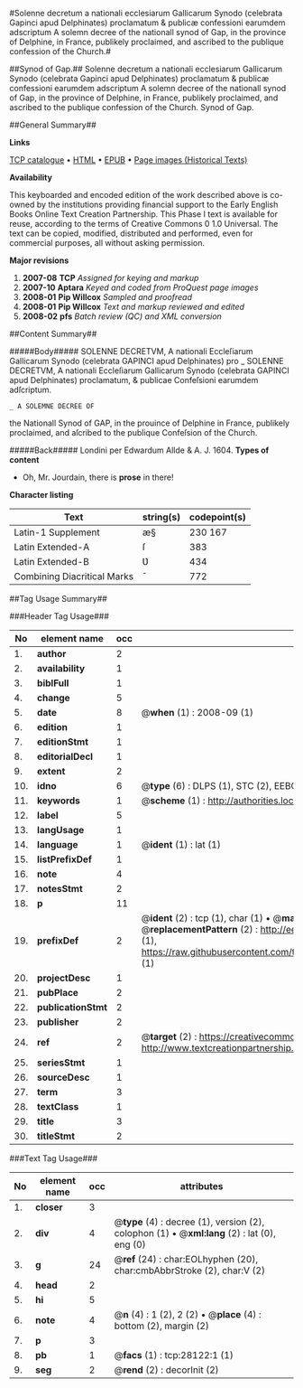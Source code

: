 #Solenne decretum a nationali ecclesiarum Gallicarum Synodo (celebrata Gapinci apud Delphinates) proclamatum & publicæ confessioni earumdem adscriptum A solemn decree of the nationall synod of Gap, in the province of Delphine, in France, publikely proclaimed, and ascribed to the publique confession of the Church.#

##Synod of Gap.##
Solenne decretum a nationali ecclesiarum Gallicarum Synodo (celebrata Gapinci apud Delphinates) proclamatum & publicæ confessioni earumdem adscriptum A solemn decree of the nationall synod of Gap, in the province of Delphine, in France, publikely proclaimed, and ascribed to the publique confession of the Church.
Synod of Gap.

##General Summary##

**Links**

[TCP catalogue](http://www.ota.ox.ac.uk/tcp/)  • 
[HTML](http://tei.it.ox.ac.uk/tcp/Texts-HTML/free/A01/A01430.html)  • 
[EPUB](http://tei.it.ox.ac.uk/tcp/Texts-EPUB/free/A01/A01430.epub) • 
[Page images (Historical Texts)](https://data.historicaltexts.jisc.ac.uk/view?pubId=eebo-29900394e&pageId=eebo-29900394e-28122-1)

**Availability**

This keyboarded and encoded edition of the
	       work described above is co-owned by the institutions
	       providing financial support to the Early English Books
	       Online Text Creation Partnership. This Phase I text is
	       available for reuse, according to the terms of Creative
	       Commons 0 1.0 Universal. The text can be copied,
	       modified, distributed and performed, even for
	       commercial purposes, all without asking permission.

**Major revisions**

1. __2007-08__ __TCP__ *Assigned for keying and markup*
1. __2007-10__ __Aptara__ *Keyed and coded from ProQuest page images*
1. __2008-01__ __Pip Willcox__ *Sampled and proofread*
1. __2008-01__ __Pip Willcox__ *Text and markup reviewed and edited*
1. __2008-02__ __pfs__ *Batch review (QC) and XML conversion*

##Content Summary##

#####Body#####
SOLENNE DECRETVM, A
nationali Eccleſiarum Gallicarum Synodo
(celebrata GAPINCI apud
Delphinates) pro
    _ SOLENNE DECRETVM, A
nationali Eccleſiarum Gallicarum Synodo
(celebrata GAPINCI apud
Delphinates) proclamatum, & publicae
Confeſsioni earumdem adſcriptum.

    _ A SOLEMNE DECREE OF
the Nationall Synod of GAP, in the prouince
of Delphine in France, publikely proclaimed, and
aſcribed to the publique Confeſsion of the Church.

#####Back#####
Londini per Edwardum Allde & A. J.
1604.
**Types of content**

  * Oh, Mr. Jourdain, there is **prose** in there!

**Character listing**


|Text|string(s)|codepoint(s)|
|---|---|---|
|Latin-1 Supplement|æ§|230 167|
|Latin Extended-A|ſ|383|
|Latin Extended-B|Ʋ|434|
|Combining             Diacritical Marks|̄|772|

##Tag Usage Summary##

###Header Tag Usage###

|No|element name|occ|attributes|
|---|---|---|---|
|1.|__author__|2||
|2.|__availability__|1||
|3.|__biblFull__|1||
|4.|__change__|5||
|5.|__date__|8| @__when__ (1) : 2008-09 (1)|
|6.|__edition__|1||
|7.|__editionStmt__|1||
|8.|__editorialDecl__|1||
|9.|__extent__|2||
|10.|__idno__|6| @__type__ (6) : DLPS (1), STC (2), EEBO-CITATION (1), OCLC (1), VID (1)|
|11.|__keywords__|1| @__scheme__ (1) : http://authorities.loc.gov/ (1)|
|12.|__label__|5||
|13.|__langUsage__|1||
|14.|__language__|1| @__ident__ (1) : lat (1)|
|15.|__listPrefixDef__|1||
|16.|__note__|4||
|17.|__notesStmt__|2||
|18.|__p__|11||
|19.|__prefixDef__|2| @__ident__ (2) : tcp (1), char (1)  •  @__matchPattern__ (2) : ([0-9\-]+):([0-9IVX]+) (1), (.+) (1)  •  @__replacementPattern__ (2) : http://eebo.chadwyck.com/downloadtiff?vid=$1&page=$2 (1), https://raw.githubusercontent.com/textcreationpartnership/Texts/master/tcpchars.xml#$1 (1)|
|20.|__projectDesc__|1||
|21.|__pubPlace__|2||
|22.|__publicationStmt__|2||
|23.|__publisher__|2||
|24.|__ref__|2| @__target__ (2) : https://creativecommons.org/publicdomain/zero/1.0/ (1), http://www.textcreationpartnership.org/docs/. (1)|
|25.|__seriesStmt__|1||
|26.|__sourceDesc__|1||
|27.|__term__|3||
|28.|__textClass__|1||
|29.|__title__|3||
|30.|__titleStmt__|2||


###Text Tag Usage###

|No|element name|occ|attributes|
|---|---|---|---|
|1.|__closer__|3||
|2.|__div__|4| @__type__ (4) : decree (1), version (2), colophon (1)  •  @__xml:lang__ (2) : lat (0), eng (0)|
|3.|__g__|24| @__ref__ (24) : char:EOLhyphen (20), char:cmbAbbrStroke (2), char:V (2)|
|4.|__head__|2||
|5.|__hi__|5||
|6.|__note__|4| @__n__ (4) : 1 (2), 2 (2)  •  @__place__ (4) : bottom (2), margin (2)|
|7.|__p__|3||
|8.|__pb__|1| @__facs__ (1) : tcp:28122:1 (1)|
|9.|__seg__|2| @__rend__ (2) : decorInit (2)|
